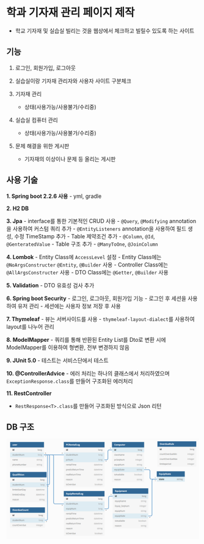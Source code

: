 # 학과 기자재 관리 페이지 제작

- 학교 기자재 및 실습실 빌리는 것을 웹상에서 체크하고 빌릴수 있도록 하는 사이트

## 기능
1. 로그인, 회원가입, 로그아웃

2. 실습실이랑 기자재 관리자와 사용자 사이트 구분체크

3. 기자재 관리
     - 상태(사용가능/사용불가/수리중)

4. 실습실 컴퓨터 관리
    - 상태(사용가능/사용불가/수리중)

5. 문제 해결을 위한 게시판
    - 기자재의 이상이나 문제 등 올리는 게시판

## 사용 기술
__1. Spring boot 2.2.6 사용__
    - yml, gradle

__2. H2 DB__

__3. Jpa__
    - interface를 통한 기본적인 CRUD 사용
    - `@Query`, `@Modifying` annotation을 사용하여 커스텀 쿼리 추가
    - `@EntityListeners` annotation을 사용하여 필드 생성, 수정 TimeStamp 추가
    - Table 제약조건 추가
        - `@Column`, `@Id`, `@GenteratedValue`
    - Table 구조 추가
        - `@ManyToOne`, `@JoinColumn`

__4. Lombok__
    - Entity Class에 `AccessLevel` 설정
    - Entity Class에는 `@NoArgsConstructer` `@Entity`, `@Builder` 사용
    - Controller Class에는 `@AllArgsConstructer` 사용
    - DTO Class에는 `@Getter`, `@Builder` 사용

__5. Validation__
     - DTO 유효성 검사 추가

__6. Spring boot Security__
    - 로그인, 로그아웃, 회원가입 기능
    - 로그인 후 세션을 사용하여 유저 관리
    - 세션에는 사용자 정보 저장 후 사용

__7. Thymeleaf__
    - 뷰는 서버사이드를 사용
    - `thymeleaf-layout-dialect`를 사용하여 layout를 나누어 관리

__8. ModelMapper__
    - 쿼리를 통해 반환된 Entity List를 Dto로 변환 시에 ModelMapper를 이용하여 형변환, 전부 변경하지 않음

__9. JUnit 5.0__
    - 테스트는 서비스단에서 테스트

__10. @ControllerAdvice__
    - 에러 처리는 하나의 클래스에서 처리하였으며 `ExceptionResponse.class`를 만들어 구조화된 에러처리

__11. RestController__
   -  `RestResponse<T>.class`를 만들어 구조화된 방식으로 Json 리턴

## DB 구조
   ![alt DataBase_Structure](img/DataBase_Structure.png)
